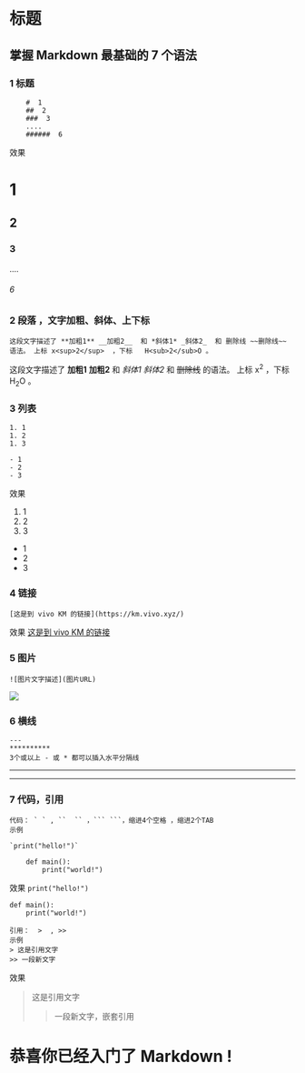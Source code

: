 # 标题

## 掌握 Markdown 最基础的 7 个语法

### 1 标题 
```` 
    #  1
    ##  2 
    ###  3
    ....  
    ######  6
````
效果 
#  1
##  2 
###  3
....  
######  6

### 2 段落 ，文字加粗、斜体、上下标
````
这段文字描述了 **加粗1** __加粗2__  和 *斜体1* _斜体2_  和 删除线 ~~删除线~~  语法。 上标 x<sup>2</sup>  ，下标   H<sub>2</sub>O 。
````
这段文字描述了 **加粗1** __加粗2__  和 *斜体1* _斜体2_  和  ~~删除线~~  的语法。 上标 x<sup>2</sup>  ，下标   H<sub>2</sub>O 。


### 3 列表 
````
1. 1
1. 2
1. 3

- 1
- 2
- 3
````
效果 
1. 1
1. 2
1. 3

- 1
- 2
- 3

### 4 链接
````
[这是到 vivo KM 的链接](https://km.vivo.xyz/)
````
效果 
[这是到 vivo KM 的链接](https://km.vivo.xyz/)

### 5 图片 
````
![图片文字描述](图片URL)
````
![](https://pic1.zhimg.com/v2-231cc4a5b5da8a5f4a32ead9ad54b0c0_1440w.jpg?source=172ae18b)

### 6 横线 
````
---
**********
3个或以上 - 或 * 都可以插入水平分隔线 
````
---
**********


### 7 代码，引用
````
代码： ` ` , ``  `` ，``` ```，缩进4个空格 ，缩进2个TAB
示例

`print("hello!")`

    def main():
        print("world!") 

````
效果 
`print("hello!")`

    def main():
        print("world!") 
        

````
引用：  >  , >> 
示例 
> 这是引用文字
>> 一段新文字

````
效果  

> 这是引用文字
>> 一段新文字，嵌套引用 



# 恭喜你已经入门了 Markdown ! 
